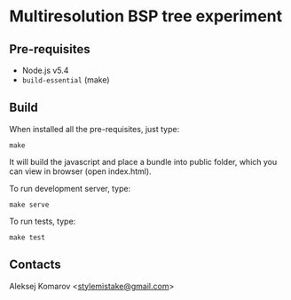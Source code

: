 # Multiresolution BSP tree experiment

## Pre-requisites

* Node.js v5.4
* `build-essential` (make)


## Build

When installed all the pre-requisites, just type:

```
make
```

It will build the javascript and place a bundle into public folder, which you
can view in browser (open index.html).

To run development server, type:

```
make serve
```

To run tests, type:

```
make test
```


## Contacts

Aleksej Komarov <[stylemistake@gmail.com]>

[stylemistake.com]: http://stylemistake.com
[stylemistake@gmail.com]: mailto:stylemistake@gmail.com
